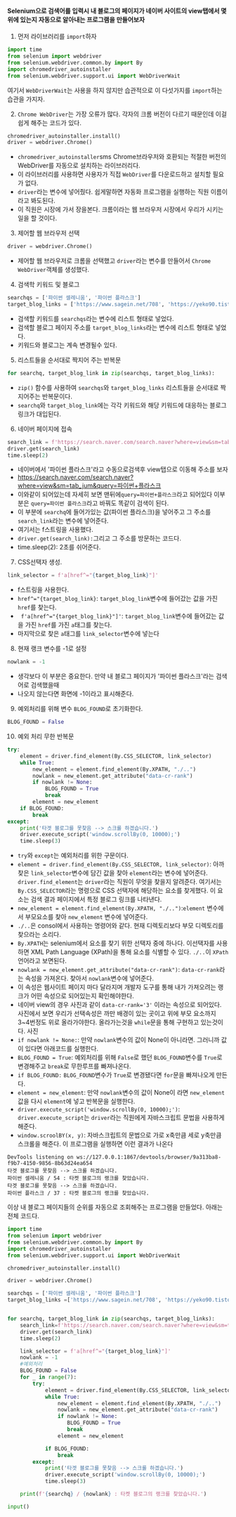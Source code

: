 #### Selenium으로 검색어를 입력시 내 블로그의 페이지가 네이버 사이트의 view탭에서 몇위에 있는지 자동으로 알아내는 프로그램을 만들어보자
1. 먼저 라이브러리를 `import`하자
```python
import time
from selenium import webdriver
from selenium.webdriver.common.by import By
import chromedriver_autoinstaller
from selenium.webdriver.support.ui import WebDriverWait
```
여기서 `WebDriverWait`는 사용을 하지 않지만 습관적으로 이 다섯가지를 `import`하는 습관을 가지자.

2. `Chrome WebDriver`는 가장 오류가 많다. 각자의 크롬 버전이 다르기 때문인데 이걸 쉽게 해주는 코드가 있다.
```python
chromedriver_autoinstaller.install()
driver = webdriver.Chrome()
```
- `chromedriver_autoinstaller`sms Chrome브라우저와 호환되는 적절한 버전의 WebDriver를 자동으로 설치하는 라이브러리다. 
- 이 라이브러리를 사용하면 사용자가 직접 `WebDriver`를 다운로드하고 설치할 필요가 없다.
- `driver`라는 변수에 넣어줬다. 쉽게말하면 자동화 프로그램을 실행하는 직원 이름이라고 봐도된다.
- 이 직원은 시장에 가서 장을본다. 크롬이라는 웹 브라우저 시장에서 우리가 시키는 일을 할 것이다.

3. 제어할 웹 브라우저 선택
```python
driver = webdriver.Chrome()
```
- 제어할 웹 브라우저로 크롬을 선택했고 `driver`라는 변수를 만들어서 `Chrome WebDriver`객체를 생성했다.

4. 검색학 키워드 및 블로그
```python
searchqs = ['파이썬 셀레니움', '파이썬 플라스크']
target_blog_links = ['https://www.sagein.net/708', 'https://yeko90.tistory.com/252']
```
- 검색할 키워드를 `searchqs`라는 변수에 리스트 형태로 넣었다.
- 검색할 블로그 페이지 주소를 `target_blog_links`라는 변수에 리스트 형태로 넣었다.
- 키워드와 블로그는 계속 변경될수 있다.

5. 리스트들을 순서대로 짝지어 주는 반복문
```python
for searchq, target_blog_link in zip(searchqs, target_blog_links):
```
- `zip()` 함수를 사용하여 `searchqs`와 `target_blog_links` 리스트들을 순서대로 짝지어주는 반복문이다. 
- `searchq`와 `target_blog_link`에는 각각 키워드와 해당 키워드에 대응하는 블로그 링크가 대입된다.

6. 네이버 페이지에 접속
```python
search_link = f'https://search.naver.com/search.naver?where=view&sm=tab_jum&query={searchq}'
driver.get(search_link)
time.sleep(2)
```
- 네이버에서 '파이썬 플라스크'라고 수동으로검색후 view탭으로 이동해 주소를 보자
- https://search.naver.com/search.naver?where=view&sm=tab_jum&query=파이썬+플라스크
- 이와같이 되어있는데 자세히 보면 맨뒤에`query=파이썬+플라스크`라고 되어있다 이부분은 `query=파이썬 플라스크`라고 바꿔도 똑같이 검색이 된다. 
- 이 부분에 `searchq`에 들어가있는 값(파이썬 플라스크)을 넣어주고 그 주소를 `search_link`라는 변수에 넣어준다.
- 여기서는 f스트링을 사용했다.
- `driver.get(search_link):`그리고 그 주소를 방문하는 코드다.
- time.sleep(2): 2초를 쉬어준다.

7. CSS선택자 생성.
```python
link_selector = f'a[href^="{target_blog_link}"]'
```
- f스트링을 사용한다.
- `href^="{target_blog_link}`: `target_blog_link`변수에 들어갔는 값을 가진 `href`를 찾는다.
- ` f'a[href^="{target_blog_link}"]'`: `target_blog_link`변수에 들어갔는 값을 가진 `href`를 가진 `a`태그를 찾는다.
- 마지막으로 찾은 `a`태그를 `link_selector`변수에 넣는다

8. 현재 랭크 변수를 -1로 설정
```python
nowlank = -1
```
- 생각보다 이 부분은 중요한다. 만약 내 블로그 페이지가 '파이썬 플라스크'라는 검색어로 검색했을때 
- 나오지 않는다면 화면에 -1이라고 표시해준다.

9. 예외처리를 위해 변수 `BLOG_FOUND`로 초기화한다.
```python
BLOG_FOUND = False
``` 

10. 예외 처리 무한 반복문
```python
try:
    element = driver.find_element(By.CSS_SELECTOR, link_selector)
    while True:
        new_element = element.find_element(By.XPATH, "./..")
        nowlank = new_element.get_attribute("data-cr-rank")
        if nowlank != None:
            BLOG_FOUND = True
            break
        element = new_element
    if BLOG_FOUND:
        break
except:
    print('타겟 블로그를 못찾음 --> 스크롤 하겠습니다.')
    driver.execute_script('window.scrollBy(0, 10000);')
    time.sleep(3)
```
- `try`와 `except`는 예외처리를 위한 구문이다. 
- `element = driver.find_element(By.CSS_SELECTOR, link_selector)`: 아까 찾은 `link_selector`변수에 담긴 값을 찾아 `element`라는 변수에 넣어준다. `driver.find_element`는 `driver`라는 직원이 무엇을 찾을지 알려준다. 여기서는 `By.CSS_SELECTOR`라는 명령으로 CSS 선택자에 해당하는 요소를 찾게했다. 이 요소는 검색 결과 페이지에서 특정 블로그 링크를 나타낸다.
- `new_element = element.find_element(By.XPATH, "./..")`:`element` 변수에서 부모요소를 찾아 `new_element` 변수에 넣어준다.
- `./..`은 consol에서 사용하는 명령어와 같다. 현재 디렉토리보다 부모 디렉토리를 찾으라는 소리다. 
- `By.XPATH`는 selenium에서 요소를 찾기 위한 선택자 중에 하나다. 이선택자를 사용하면 XML Path Language (XPath)을 통해 요소를 식별할 수 있다. `./..`이 `XPath` 언어라고 보면된다.
- `nowlank = new_element.get_attribute("data-cr-rank")`: `data-cr-rank`라는 속성을 가져온다. 찾아서 `nowlank`변수에 넣어준다.
- 이 속성은 웹사이트 페이지 마다 달라지며 개발자 도구를 통해 내가 가져오려는 랭크가 어떤 속성으로 되어있는지 확인해야한다.
- 네이버 view의 경우 사진과 같이 `data-cr-rank='3'` 이라는 속성으로 되어있다. 사진에서 보면 우리가 선택속성은 까만 배경이 있는 곳이고 위에 부모 요소까지 3~4번정도 위로 올라가야한다. 올라가는것을 `while`문을 통해 구현하고 있는것이다.
사진
- `if nowlank != None:`: 만약 `nowlank`변수의 값이 None이 아니라면. 그러니까 값이 있다면 아래코드를 실행한다.
- `BLOG_FOUND = True`: 예외처리를 위해 `False`로 했던 `BLOG_FOUND`변수를 `True`로 변경해주고 `break`로 무한루프를 빠져나온다.
- `if BLOG_FOUND:` `BLOG_FOUND`변수가 `True`로 변경됐다면 `for`문을 빠져나오게 만든다.
- `element = new_element`: 만약 `nowlank`변수의 값이 None이 라면 `new_element`값을 다시 `element`에 넣고 반복문을 실행한다.
- `driver.execute_script('window.scrollBy(0, 10000);')`: `driver.execute_script`는 `driver`라는 직원에게 자바스크립트 문법을 사용하게 해준다.
- `window.scroolBY(x, y)`: 자바스크립트의 문법으로 가로 x축만큼 세로 y축만큼 스크롤을 해준다.
이 프로그램을 실행하면 이런 결과가 나온다
```consol
DevTools listening on ws://127.0.0.1:1867/devtools/browser/9a313ba8-f9b7-4150-9856-8b63d24ea654     
타겟 블로그를 못찾음 --> 스크롤 하겠습니다.
파이썬 셀레니움 / 54 : 타켓 블로그의 랭크를 찾았습니다.
타겟 블로그를 못찾음 --> 스크롤 하겠습니다.
파이썬 플라스크 / 37 : 타켓 블로그의 랭크를 찾았습니다.
```

이상 내 블로그 페이지들의 순위를 자동으로 조회해주는 프로그램을 만들었다.
아래는 전체 코드다.
```python
import time
from selenium import webdriver
from selenium.webdriver.common.by import By
import chromedriver_autoinstaller
from selenium.webdriver.support.ui import WebDriverWait

chromedriver_autoinstaller.install()

driver = webdriver.Chrome()

searchqs = ['파이썬 셀레니움', '파이썬 플라스크']
target_blog_links =['https://www.sagein.net/708', 'https://yeko90.tistory.com/252']


for searchq, target_blog_link in zip(searchqs, target_blog_links):
    search_link=f'https://search.naver.com/search.naver?where=view&sm=tab_jum&query={searchq}'
    driver.get(search_link)
    time.sleep(2)

    link_selector = f'a[href^="{target_blog_link}"]'
    nowlank = -1
    #예외처리
    BLOG_FOUND = False
    for _ in range(7):
        try:
            element = driver.find_element(By.CSS_SELECTOR, link_selector)
            while True:
                new_element = element.find_element(By.XPATH, "./..")
                nowlank = new_element.get_attribute("data-cr-rank")
                if nowlank != None:
                   BLOG_FOUND = True
                   break
                element = new_element

            if BLOG_FOUND:
                break
        except:
            print('타겟 블로그를 못찾음 --> 스크롤 하겠습니다.')
            driver.execute_script('window.scrollBy(0, 10000);')
            time.sleep(3)

    print(f'{searchq} / {nowlank} : 타켓 블로그의 랭크를 찾았습니다.')

input()
```

